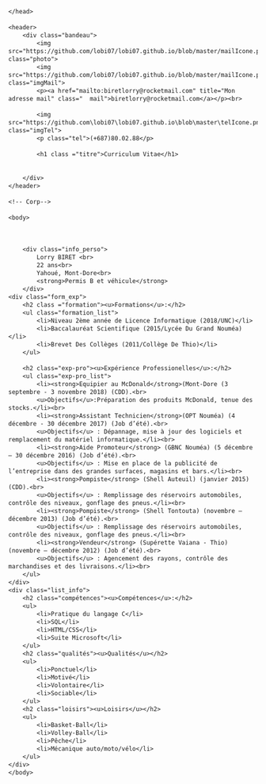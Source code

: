 <!Doctype html>
<html lang="fr">
	<head>
		<title>Curriculum_Vitae</title>
		<meta name="keywords" content=" Biret, CV lorry"/>
		<meta name="description" content="Curriculum_Vitae"/>
		<meta charset="utf-8">
		<link href= "style_cv.css" rel="stylesheet">

	</head>

	<header>
		<div class="bandeau">
			<img src="https://github.com/lobi07/lobi07.github.io/blob/master/mailIcone.png" class="photo">
			<img src="https://github.com/lobi07/lobi07.github.io/blob/master/mailIcone.png" class="imgMail">
			<p><a href="mailto:biretlorry@rocketmail.com" title="Mon adresse mail" class="	mail">biretlorry@rocketmail.com</a></p><br>

			<img src="https://github.com\lobi07\lobi07.github.io\blob\master\telIcone.png" class="imgTel">
			<p class="tel">(+687)80.02.88</p>	

			<h1 class ="titre">Curriculum Vitae</h1>

			
		</div>
	</header>

	<!-- Corp-->

	<body>
	
		

		<div class="info_perso">
			Lorry BIRET <br>
			22 ans<br>
			Yahoué, Mont-Dore<br>
			<strong>Permis B et véhicule</strong>
		</div>
	<div class="form_exp">
		<h2 class ="formation"><u>Formations</u>:</h2>
		<ul class="formation_list">
			<li>Niveau 2ème année de Licence Informatique (2018/UNC)</li>
			<li>Baccalauréat Scientifique (2015/Lycée Du Grand Nouméa)</li>
			<li>Brevet Des Collèges (2011/Collège De Thio)</li>
		</ul>

		<h2 class="exp-pro"><u>Expérience Professionelles</u>:</h2>
		<ul class="exp-pro_list">
			<li><strong>Equipier au McDonald</strong>(Mont-Dore (3 septembre - 3 novembre 2018) (CDD).<br>
			<u>Objectifs</u>:Préparation des produits McDonald, tenue des stocks.</li><br>
			<li><strong>Assistant Technicien</strong>(OPT Nouméa) (4 décembre - 30 décembre 2017) (Job d’été).<br>
			<u>Objectifs</u> : Dépannage, mise à jour des logiciels et remplacement du matériel informatique.</li><br>
			<li><strong>Aide Promoteur</strong> (GBNC Nouméa) (5 décembre – 30 décembre 2016) (Job d’été).<br>
			<u>Objectifs</u> : Mise en place de la publicité de l’entreprise dans des grandes surfaces, magasins et bars.</li><br>
			<li><strong>Pompiste</strong> (Shell Auteuil) (janvier 2015) (CDD).<br>
			<u>Objectifs</u> : Remplissage des réservoirs automobiles, contrôle des niveaux, gonflage des pneus.</li><br>
			<li><strong>Pompiste</strong> (Shell Tontouta) (novembre – décembre 2013) (Job d’été).<br>
			<u>Objectifs</u> : Remplissage des réservoirs automobiles, contrôle des niveaux, gonflage des pneus.</li><br>
			<li><strong>Vendeur</strong> (Supérette Vaiana - Thio) (novembre – décembre 2012) (Job d’été).<br>
			<u>Objectifs</u> : Agencement des rayons, contrôle des marchandises et des livraisons.</li><br>
		</ul>
	</div>
	<div class="list_info">
		<h2 class="compétences"><u>Compétences</u>:</h2>
		<ul>
			<li>Pratique du langage C</li>
			<li>SQL</li>
			<li>HTML/CSS</li>
			<li>Suite Microsoft</li>
		</ul>
		<h2 class="qualités"><u>Qualités</u></h2>
		<ul>
			<li>Ponctuel</li>
			<li>Motivé</li>
			<li>Volontaire</li>
			<li>Sociable</li>
		</ul>
		<h2 class="loisirs"><u>Loisirs</u></h2>
		<ul>
			<li>Basket-Ball</li>
			<li>Volley-Ball</li>
			<li>Pêche</li>
			<li>Mécanique auto/moto/vélo</li>
		</ul>
	</div>
	</body>
</html>
